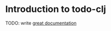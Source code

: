 # Introduction to todo-clj

TODO: write [great documentation](http://jacobian.org/writing/what-to-write/)
